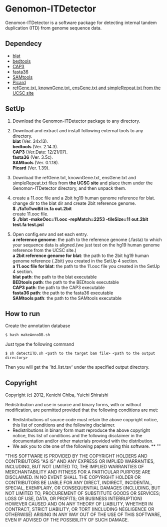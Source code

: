 Genomon-ITDetector
==================

Genomon-ITDetector is a software package for detecting internal tandem duplication (ITD) from genome sequence data.

Dependecy
----------

* [blat](http://genome.ucsc.edu/)
* [bedtools](https://code.google.com/p/bedtools/)
* [CAP3](http://seq.cs.iastate.edu/)
* [fasta36](http://faculty.virginia.edu/wrpearson/fasta/fasta36/)
* [SAMtools](http://samtools.sourceforge.net/)
* [Picard](http://picard.sourceforge.net/)
* [refGene.txt, knownGene.txt, ensGene.txt and simpleRepeat.txt from the UCSC site](http://hgdownload.cse.ucsc.edu/goldenpath/hg19/database/)

SetUp
----------

1. Download the Genomon-ITDetector package to any directory.

2. Download and extract and install following external tools to any directory.  
  **blat**  (Ver. 34x13).  
  **bedtools** (Ver. 2.14.3).  
  **CAP3**  (Ver.Date: 12/21/07).  
  **fasta36** (Ver. 3.5c).  
  **SAMtools** (Ver. 0.1.18).  
  **Picard** (Ver. 1.39).  

3. Download the refGene.txt, knownGene.txt, ensGene.txt and simpleRepeat.txt files from **the UCSC site** and place them under the Genomon-ITDetector directory, and then unpack them.  

4. create a 11.ooc file and a 2bit hg19 human genome reference for blat.  
  change dir to the blat dir and create 2bit reference genome.  
  **$ ./faToTwoBit in.fa out.2bit**  
  create 11.ooc file.  
  **$ ./blat -makeOoc=11.ooc -repMatch=2253 -tileSize=11 out.2bit test.fa test.psl**  

5. Open config.env and set each entry.  
  **a reference genome**: the path to the reference genome (.fasta) to which your sequence data is aligned.(we just test on the hg19 human genome reference from the UCSC site.)  
  **a 2bit reference genome for blat**: the path to the 2bit hg19 human genome reference (.2bit) you created in the SetUp 4 section.  
  **a 11.ooc file for blat**: the path to the 11.ooc file you created in the SetUp 4 section.  
  **blat path**: the path to the blat executable  
  **BEDtools path**: the path to the BEDtools executable  
  **CAP3 path**: the path to the CAP3 executable  
  **fasta36 path**: the path to the fasta36 executable  
  **SAMtools path**: the path to the SAMtools executable  

How to run
---

Create the annotation database

    $ bash makeAnnoDB.sh

Just type the following command

    $ sh detectITD.sh <path to the target bam file> <path to the output directory>

Then you will get the 'itd_list.tsv' under the specified output directory.

Copyright
----------
Copyright (c) 2012, Kenichi Chiba, Yuichi Shiraishi

Redistribution and use in source and binary forms, with or without modification, are permitted provided that the following conditions are met:
  * Redistributions of source code must retain the above copyright notice, this list of conditions and the following disclaimer.
  * Redistributions in binary form must reproduce the above copyright notice, this list of conditions and the following disclaimer in the documentation and/or other materials provided with the distribution.
  * We ask you to cite one of the following papers using this software.
  	** ""

"THIS SOFTWARE IS PROVIDED BY THE COPYRIGHT HOLDERS AND CONTRIBUTORS "AS IS" AND ANY EXPRESS OR IMPLIED WARRANTIES, INCLUDING, BUT NOT LIMITED TO, THE IMPLIED WARRANTIES OF MERCHANTABILITY AND FITNESS FOR A PARTICULAR PURPOSE ARE DISCLAIMED. IN NO EVENT SHALL THE COPYRIGHT HOLDER OR CONTRIBUTORS BE LIABLE FOR ANY DIRECT, INDIRECT, INCIDENTAL, SPECIAL, EXEMPLARY, OR CONSEQUENTIAL DAMAGES (INCLUDING, BUT NOT LIMITED TO, PROCUREMENT OF SUBSTITUTE GOODS OR SERVICES; LOSS OF USE, DATA, OR PROFITS; OR BUSINESS INTERRUPTION) HOWEVER CAUSED AND ON ANY THEORY OF LIABILITY, WHETHER IN CONTRACT, STRICT LIABILITY, OR TORT (INCLUDING NEGLIGENCE OR OTHERWISE) ARISING IN ANY WAY OUT OF THE USE OF THIS SOFTWARE, EVEN IF ADVISED OF THE POSSIBILITY OF SUCH DAMAGE. 


